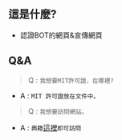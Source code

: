 ## 這是什麼?
- 認證BOT的網頁&宣傳網頁
## Q&A
> Q : `我想要MIT許可證，在哪裡?`
- A : `MIT 許可證放在文件中。`
> Q : `我想要訪問網站。`
- A : `典籍`[這裡](https://maomy.ddns.net/)`即可訪問`
